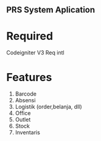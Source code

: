 ## PRS System Aplication

# Required
Codeigniter V3
Req intl

# Features
1. Barcode
2. Absensi
3. Logistik (order,belanja, dll)
4. Office
5. Outlet
6. Stock
7. Inventaris
